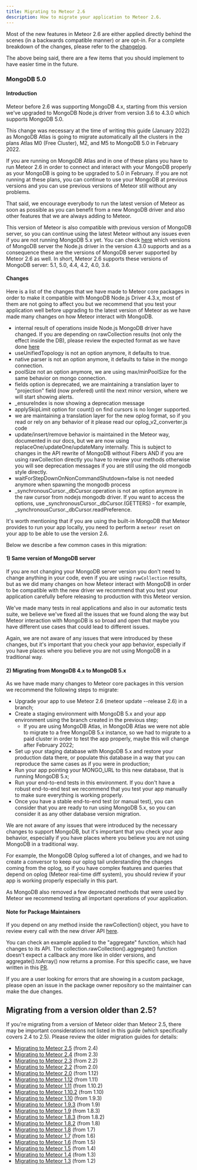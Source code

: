 ```yaml
---
title: Migrating to Meteor 2.6
description: How to migrate your application to Meteor 2.6.
---
```


Most of the new features in Meteor 2.6 are either applied directly behind the scenes (in a backwards compatible manner) or are opt-in. For a complete breakdown of the changes, please refer to the [changelog](http://docs.meteor.com/changelog.html).

The above being said, there are a few items that you should implement to have easier time in the future.

<h3 id="mongo-5">MongoDB 5.0</h3>

#### Introduction
Meteor before 2.6 was supporting MongoDB 4.x, starting from this version we've upgraded to MongoDB Node.js driver from version 3.6 to 4.3.0 which supports MongoDB 5.0.

This change was necessary at the time of writing this guide (January 2022) as MongoDB Atlas is going to migrate automatically all the clusters in the plans Atlas M0 (Free Cluster), M2, and M5 to MongoDB 5.0 in February 2022.

If you are running on MongoDB Atlas and in one of these plans you have to run Meteor 2.6 in order to connect and interact with your MongoDB properly as your MongoDB is going to be upgraded to 5.0 in February. If you are not running at these plans, you can continue to use your MongoDB at previous versions and you can use previous versions of Meteor still without any problems.

That said, we encourage everybody to run the latest version of Meteor as soon as possible as you can benefit from a new MongoDB driver and also other features that we are always adding to Meteor.

This version of Meteor is also compatible with previous version of MongoDB server, so you can continue using the latest Meteor without any issues even if you are not running MongoDB 5.x yet. You can check [here](https://docs.mongodb.com/drivers/node/current/compatibility/) which versions of MongoDB server the Node.js driver in the version 4.3.0 supports and as a consequence these are the versions of MongoDB server supported by Meteor 2.6 as well. In short, Meteor 2.6 supports these versions of MongoDB server: 5.1, 5.0, 4.4, 4.2, 4.0, 3.6.

#### Changes

Here is a list of the changes that we have made to Meteor core packages in order to make it compatible with MongoDB Node.js Driver 4.3.x, most of them are not going to affect you but we recommend that you test your application well before upgrading to the latest version of Meteor as we have made many changes on how Meteor interact with MongoDB.
  - internal result of operations inside Node.js MongoDB driver have changed. If you are depending on rawCollection results (not only the effect inside the DB), please review the expected format as we have done [here](https://github.com/meteor/meteor/blob/155ae639ee590bae66237fc1c29295072ec92aef/packages/mongo/mongo_driver.js#L658)
  - useUnifiedTopology is not an option anymore, it defaults to true.
  - native parser is not an option anymore, it defaults to false in the mongo connection.
  - poolSize not an option anymore, we are using max/minPoolSize for the same behavior on mongo connection.
  - fields option is deprecated, we are maintaining a translation layer to "projection" field (now prefered) until the next minor version, where we will start showing alerts.
  - _ensureIndex is now showing a deprecation message
  - applySkipLimit option for count() on find cursors is no longer supported.
  - we are maintaining a translation layer for the new oplog format, so if you read or rely on any behavior of it please read our oplog_v2_converter.js code
  - update/insert/remove behavior is maintained in the Meteor way, documented in our docs, but we are now using replaceOne/updateOne/updateMany internally. This is subject to changes in the API rewrite of MongoDB without Fibers AND if you are using rawCollection directly you have to review your methods otherwise you will see deprecation messages if you are still using the old mongodb style directly.
  - waitForStepDownOnNonCommandShutdown=false is not needed anymore when spawning the mongodb process
  - _synchronousCursor._dbCursor.operation is not an option anymore in the raw cursor from nodejs mongodb driver. If you want to access the options, use _synchronousCursor._dbCursor.(GETTERS) - for example, _synchronousCursor._dbCursor.readPreference.

It's worth mentioning that if you are using the built-in MongoDB that Meteor provides to run your app locally, you need to perform a `meteor reset` on your app to be able to use the version 2.6.

Below we describe a few common cases in this migration:

#### 1) Same version of MongoDB server

If you are not changing your MongoDB server version you don't need to change anything in your code, even if you are using `rawCollection` results, but as we did many changes on how Meteor interact with MongoDB in order to be compatible with the new driver we recommend that you test your application carefully before releasing to production with this Meteor version.

We've made many tests in real applications and also in our automatic tests suite, we believe we've fixed all the issues that we found along the way but Meteor interaction with MongoDB is so broad and open that maybe you have different use cases that could lead to different issues.

Again, we are not aware of any issues that were introduced by these changes, but it's important that you check your app behavior, especially if you have places where you believe you are not using MongoDB in a traditional way.

#### 2) Migrating from MongoDB 4.x to MongoDB 5.x

As we have made many changes to Meteor core packages in this version we recommend the following steps to migrate:
- Upgrade your app to use Meteor 2.6 (meteor update --release 2.6) in a branch;
- Create a staging environment with MongoDB 5.x and your app environment using the branch created in the previous step;
  - If you are using MongoDB Atlas, in MongoDB Atlas we were not able to migrate to a free MongoDB 5.x instance, so we had to migrate to a paid cluster in order to test the app properly, maybe this will change after February 2022; 
- Set up your staging database with MongoDB 5.x and restore your production data there, or populate this database in a way that you can reproduce the same cases as if you were in production;
- Run your app pointing your MONGO_URL to this new database, that is running MongoDB 5.x;
- Run your end-to-end tests in this environment. If you don't have a robust end-to-end test we recommend that you test your app manually to make sure everything is working properly.
- Once you have a stable end-to-end test (or manual test), you can consider that you are ready to run using MongoDB 5.x, so you can consider it as any other database version migration.

We are not aware of any issues that were introduced by the necessary changes to support MongoDB, but it's important that you check your app behavior, especially if you have places where you believe you are not using MongoDB in a traditional way.

For example, the MongoDB Oplog suffered a lot of changes, and we had to create a conversor to keep our oplog tail understanding the changes coming from the oplog, so if you have complex features and queries that depend on oplog (Meteor real-time diff system), you should review if your app is working properly especially in this part.

As MongoDB also removed a few deprecated methods that were used by Meteor we recommend testing all important operations of your application.

#### Note for Package Maintainers

If you depend on any method inside the rawCollection() object, you have to review every call with the new driver API [here](https://mongodb.github.io/node-mongodb-native/4.3/).

You can check an example applied to the "aggregate" function, which had changes to its API. The collection.rawCollection().aggregate() function doesn't expect a callback any more like in older versions, and aggregate().toArray() now returns a promise.
For this specific case, we have written in this [PR](https://github.com/sakulstra/meteor-aggregate/pull/8). 

If you are a user looking for errors that are showing in a custom package, please open an issue in the package owner repository so the maintainer can make the due changes.

<h2 id="older-versions">Migrating from a version older than 2.5?</h2>

If you're migrating from a version of Meteor older than Meteor 2.5, there may be important considerations not listed in this guide (which specifically covers 2.4 to 2.5). Please review the older migration guides for details:

* [Migrating to Meteor 2.5](2.5-migration.html) (from 2.4)
* [Migrating to Meteor 2.4](2.4-migration.html) (from 2.3)
* [Migrating to Meteor 2.3](2.3-migration.html) (from 2.2)
* [Migrating to Meteor 2.2](2.2-migration.html) (from 2.0)
* [Migrating to Meteor 2.0](2.0-migration.html) (from 1.12)
* [Migrating to Meteor 1.12](1.12-migration.html) (from 1.11)
* [Migrating to Meteor 1.11](1.11-migration.html) (from 1.10.2)
* [Migrating to Meteor 1.10.2](1.10.2-migration.html) (from 1.10)
* [Migrating to Meteor 1.10](1.10-migration.html) (from 1.9.3)
* [Migrating to Meteor 1.9.3](1.9.3-migration.html) (from 1.9)
* [Migrating to Meteor 1.9](1.9-migration.html) (from 1.8.3)
* [Migrating to Meteor 1.8.3](1.8.3-migration.html) (from 1.8.2)
* [Migrating to Meteor 1.8.2](1.8.2-migration.html) (from 1.8)
* [Migrating to Meteor 1.8](1.8-migration.html) (from 1.7)
* [Migrating to Meteor 1.7](1.7-migration.html) (from 1.6)
* [Migrating to Meteor 1.6](1.6-migration.html) (from 1.5)
* [Migrating to Meteor 1.5](1.5-migration.html) (from 1.4)
* [Migrating to Meteor 1.4](1.4-migration.html) (from 1.3)
* [Migrating to Meteor 1.3](1.3-migration.html) (from 1.2)
